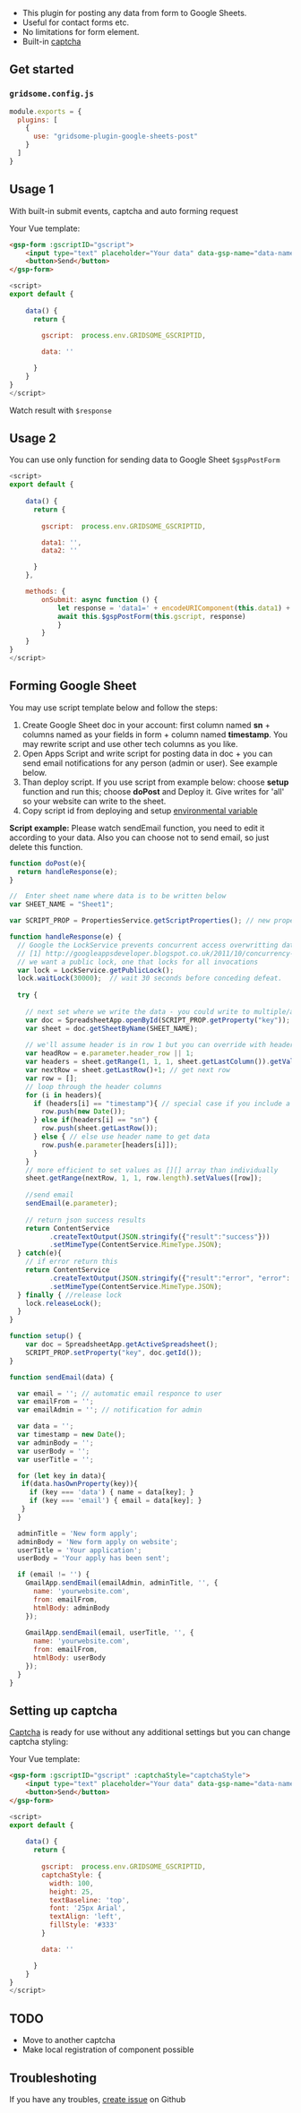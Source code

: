 - This plugin for posting any data from form to Google Sheets.
- Useful for contact forms etc.
- No limitations for form element.
- Built-in [captcha](https://github.com/robiveli/js-captcha)

## Get started

### `gridsome.config.js`

```js
module.exports = {
  plugins: [
    {
      use: "gridsome-plugin-google-sheets-post"
    }
  ]
}
```

## Usage 1

With built-in submit events, captcha and auto forming request

Your Vue template:
```html
<gsp-form :gscriptID="gscript">
    <input type="text" placeholder="Your data" data-gsp-name="data-name" :data-gsp-data="data" v-model="data"/>
    <button>Send</button>
</gsp-form>
```
```js
<script>
export default {
  
    data() {
      return {
       
        gscript:  process.env.GRIDSOME_GSCRIPTID,

        data: ''

      }
    }
}
</script>
```

Watch result with `$response`


## Usage 2

You can use only function for sending data to Google Sheet `$gspPostForm`

```js
<script>
export default {
  
    data() {
      return {
       
        gscript:  process.env.GRIDSOME_GSCRIPTID,

        data1: '',
        data2: ''

      }
    },

    methods: {
        onSubmit: async function () {
            let response = 'data1=' + encodeURIComponent(this.data1) + '&data2=' + encodeURIComponent(this.data2)
            await this.$gspPostForm(this.gscript, response)
            }
        }
    }
}
</script>
```

## Forming Google Sheet

You may use script template below and follow the steps:

1. Create Google Sheet doc in your account: first column named **sn** + columns named as your fields in form + column named **timestamp**. You may rewrite script and use other tech columns as you like.
2. Open Apps Script and write script for posting data in doc + you can send email notifications for any person (admin or user). See example below.
3. Than deploy script. If you use script from example below: choose **setup** function and run this; choose **doPost** and Deploy it. Give writes for 'all' so your website can write to the sheet.
4. Copy script id from deploying and setup [environmental variable](https://gridsome.org/docs/environment-variables/)

**Script example:**
Please watch sendEmail function, you need to edit it according to your data. Also you can choose not to send email, so just delete this function.

```js
function doPost(e){
  return handleResponse(e);
}

//  Enter sheet name where data is to be written below
var SHEET_NAME = "Sheet1";

var SCRIPT_PROP = PropertiesService.getScriptProperties(); // new property service

function handleResponse(e) {
  // Google the LockService prevents concurrent access overwritting data
  // [1] http://googleappsdeveloper.blogspot.co.uk/2011/10/concurrency-and-google-apps-script.html
  // we want a public lock, one that locks for all invocations
  var lock = LockService.getPublicLock();
  lock.waitLock(30000);  // wait 30 seconds before conceding defeat.
  
  try {
   
    // next set where we write the data - you could write to multiple/alternate destinations
    var doc = SpreadsheetApp.openById(SCRIPT_PROP.getProperty("key"));
    var sheet = doc.getSheetByName(SHEET_NAME);
    
    // we'll assume header is in row 1 but you can override with header_row in GET/POST data
    var headRow = e.parameter.header_row || 1;
    var headers = sheet.getRange(1, 1, 1, sheet.getLastColumn()).getValues()[0];
    var nextRow = sheet.getLastRow()+1; // get next row
    var row = []; 
    // loop through the header columns
    for (i in headers){
      if (headers[i] == "timestamp"){ // special case if you include a 'Timestamp' column
        row.push(new Date());
      } else if(headers[i] == "sn") {
        row.push(sheet.getLastRow());
      } else { // else use header name to get data
        row.push(e.parameter[headers[i]]);
      }
    }
    // more efficient to set values as [][] array than individually
    sheet.getRange(nextRow, 1, 1, row.length).setValues([row]);
    
    //send email
    sendEmail(e.parameter);
    
    // return json success results
    return ContentService
          .createTextOutput(JSON.stringify({"result":"success"}))
          .setMimeType(ContentService.MimeType.JSON);
  } catch(e){
    // if error return this
    return ContentService
          .createTextOutput(JSON.stringify({"result":"error", "error": e}))
          .setMimeType(ContentService.MimeType.JSON);
  } finally { //release lock
    lock.releaseLock();
  }
}

function setup() {
    var doc = SpreadsheetApp.getActiveSpreadsheet();
    SCRIPT_PROP.setProperty("key", doc.getId());
}

function sendEmail(data) {

  var email = ''; // automatic email responce to user
  var emailFrom = '';
  var emailAdmin = ''; // notification for admin

  var data = '';
  var timestamp = new Date();
  var adminBody = '';
  var userBody = '';
  var userTitle = '';

  for (let key in data){
   if(data.hasOwnProperty(key)){
     if (key === 'data') { name = data[key]; }
     if (key === 'email') { email = data[key]; }
   }
  }

  adminTitle = 'New form apply';
  adminBody = 'New form apply on website';
  userTitle = 'Your application';
  userBody = 'Your apply has been sent';

  if (email != '') {
    GmailApp.sendEmail(emailAdmin, adminTitle, '', {
      name: 'yourwebsite.com',
      from: emailFrom,
      htmlBody: adminBody
    });
    
    GmailApp.sendEmail(email, userTitle, '', {
      name: 'yourwebsite.com',
      from: emailFrom,
      htmlBody: userBody
    });
  }
}
```


## Setting up captcha

[Captcha](https://github.com/robiveli/js-captcha) is ready for use without any additional settings but you can change captcha styling: 


Your Vue template:
```html
<gsp-form :gscriptID="gscript" :captchaStyle="captchaStyle">
    <input type="text" placeholder="Your data" data-gsp-name="data-name" :data-gsp-data="data" v-model="data"/>
    <button>Send</button>
</gsp-form>
```

```js
<script>
export default {
  
    data() {
      return {
       
        gscript:  process.env.GRIDSOME_GSCRIPTID,
        captchaStyle: {     
          width: 100,
          height: 25,
          textBaseline: 'top',
          font: '25px Arial',
          textAlign: 'left',
          fillStyle: '#333'
        }

        data: ''

      }
    }
}
</script>
```


## TODO

- Move to another captcha
- Make local registration of component possible


## Troubleshoting

If you have any troubles, [create issue](https://github.com/positivecrash/gridsome-plugin-google-sheets-post/issues) on Github